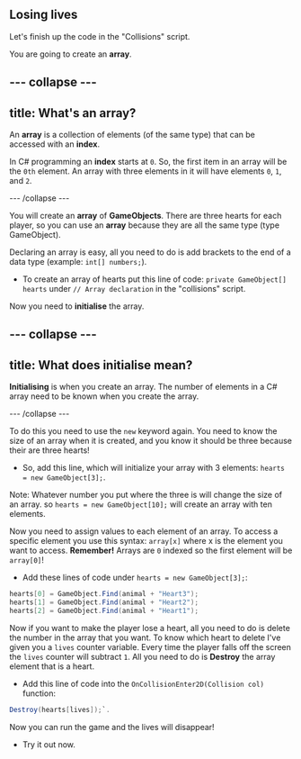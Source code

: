 ## Losing lives

Let's finish up the code in the "Collisions" script.

You are going to create an **array**.

--- collapse ---
---
title: What's an array?
---

An **array** is a collection of elements (of the same type) that can be accessed with an **index**.

In C# programming an **index** starts at `0`. So, the first item in an array will be the `0th` element. An array with three elements in it will have elements `0`, `1`, and `2`.

--- /collapse ---

You will create an **array** of **GameObjects**. There are three hearts for each player, so you can use an **array** because they are all the same type (type GameObject).

Declaring an array is easy, all you need to do is add brackets to the end of a data type (example: `int[] numbers;`).

+ To create an array of hearts put this line of code: `private GameObject[] hearts` under `// Array declaration` in the "collisions" script.

Now you need to **initialise** the array. 

--- collapse ---
---
title: What does initialise mean?
---

**Initialising** is when you create an array. The number of elements in a C# array need to be known when you create the array.

--- /collapse ---

To do this you need to use the `new` keyword again. You need to know the size of an array when it is created, and you know it should be three because their are three hearts!

+ So, add this line, which will initialize your array with 3 elements: `hearts = new GameObject[3];`.

Note: Whatever number you put where the three is will change the size of an array. so `hearts = new GameObject[10];` will create an array with ten elements.

Now you need to assign values to each element of an array. To access a specific element you use this syntax: `array[x]` where x is the element you want to access. **Remember!** Arrays are `0` indexed so the first element will be `array[0]`!

+ Add these lines of code under `hearts = new GameObject[3];`:

```csharp
hearts[0] = GameObject.Find(animal + "Heart3");
hearts[1] = GameObject.Find(animal + "Heart2");
hearts[2] = GameObject.Find(animal + "Heart1");
``` 

Now if you want to make the player lose a heart, all you need to do is delete the number in the array that you want. To know which heart to delete I've given you a `lives` counter variable. Every time the player falls off the screen the `lives` counter will subtract `1`. All you need to do is **Destroy** the array element that is a heart.

+ Add this line of code into the `OnCollisionEnter2D(Collision col)` function: 

```csharp
Destroy(hearts[lives]);`.
```

Now you can run the game and the lives will disappear!

+ Try it out now.  
